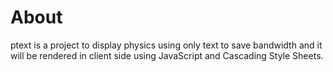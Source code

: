 # About
ptext is a project to display physics using only text to save bandwidth and it will be rendered in client side using JavaScript and Cascading Style Sheets.


